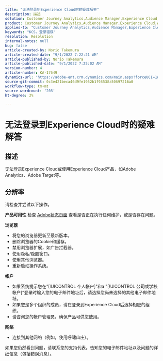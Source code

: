 ```yaml
---
title: "无法登录到Experience Cloud时的疑难解答"
description: 描述
solution: Customer Journey Analytics,Audience Manager,Experience Cloud,Analytics,Target
product: Customer Journey Analytics,Audience Manager,Experience Cloud,Analytics,Target
applies-to: "Customer Journey Analytics,Audience Manager,Experience Cloud,Analytics,Target"
keywords: "KCS，登录错误"
resolution: Resolution
internal-notes: null
bug: false
article-created-by: Norio Takemura
article-created-date: "9/1/2022 7:22:21 AM"
article-published-by: Norio Takemura
article-published-date: "9/1/2022 7:25:02 AM"
version-number: 4
article-number: KA-17649
dynamics-url: "https://adobe-ent.crm.dynamics.com/main.aspx?forceUCI=1&pagetype=entityrecord&etn=knowledgearticle&id=7d1491cd-c629-ed11-9db1-002248086d3d"
source-git-commit: 0c3e421beca46d9fe1952b1f98538a50697216a0
workflow-type: tm+mt
source-wordcount: '208'
ht-degree: 3%

---
```


# 无法登录到Experience Cloud时的疑难解答

## 描述

无法登录Experience Cloud或使用Experience Cloud产品，如Adobe Analytics、Adobe Target等。

## 分辨率


请检查并尝试以下操作。

<b>产品可用性</b>
检查 [Adobe状态页面](https://status.adobe.com) 查看是否正在执行任何维护，或是否存在问题。

<b>浏览器</b>

- 将您的浏览器更新至最新版本。
- 删除浏览器的Cookie和缓存。
- 禁用浏览器扩展，如广告拦截器。
- 使用隐私/隐匿窗口。
- 使用其他浏览器。
- 重新启动操作系统。


<b>帐户</b>

- 如果系统提示您在“[!UICONTROL 个人帐户]&quot;和a &quot;[!UICONTROL 公司或学校帐户]“登录时输入您的电子邮件地址后，请选择您尚未选择的其他电子邮件地址。
- 如果您是多个组织的成员，请在登录到Experience Cloud后选择相应的组织。
- 请咨询您的帐户管理员，确保产品可供您使用。


<b>网络</b>

- 连接到其他网络（例如，使用呼啸山庄）。


如果您仍然看到问题，请联系您的支持代表，告知您的电子邮件地址以及问题的详细信息（包括错误消息）。
